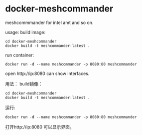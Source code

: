 # docker-meshcommander
meshcommmander for intel amt and so on.

usage:
build image:
```
cd docker-meshcommander
docker build -t meshcommander:latest . 
```
run container:

```
docker run -d --name meshcommander -p 8080:80 meshcommander
```
open http://ip:8080 can show interfaces.

用法：
build镜像：
```
cd docker-meshcommander
docker build -t meshcommander:latest . 
```
运行:
```
docker run -d --name meshcommander -p 8080:80 meshcommander
```

打开http://ip:8080 可以显示界面。
